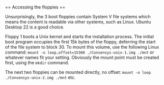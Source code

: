 == Accessing the floppies ==

Unsurprisingly, the 3 boot floppies contain System V file systems which means the content is readable via other systems, such as Linux. Ubuntu Desktop 22 is a good choice.

Floppy 1 boots a Unix kernel and starts the installation process. The initial boot program occupies the first 15k bytes of the floppy, deferring the start of the file system to block 30. To mount this volume, use the following Linux command: `mount -o loop,offset=15360 ./Consensys-unix-1.img ./mnt` or whatever names fit your setting. Obviously the mount point must be created first, using the `mkdir` command.

The next two floppies can be mounted directly, no offset: `mount -o loop ./Consensys-unix-2.img ./mnt` etc. 

